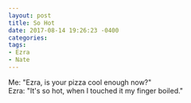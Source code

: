 ```yaml
---
layout: post
title: So Hot
date: 2017-08-14 19:26:23 -0400
categories:
tags:
- Ezra
- Nate
---
```


Me: "Ezra, is your pizza cool enough now?"<br/>
Ezra: "It's so hot, when I touched it my finger boiled."
